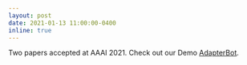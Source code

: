 ```yaml
---
layout: post
date: 2021-01-13 11:00:00-0400
inline: true
---
```


Two papers accepted at AAAI 2021. Check out our Demo [AdapterBot](http://adapterbot.emos.ai).